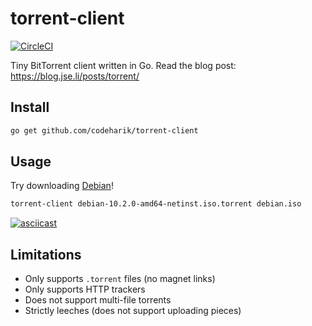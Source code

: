 # torrent-client

[![CircleCI](https://circleci.com/gh/veggiedefender/torrent-client.svg?style=shield)](https://circleci.com/gh/veggiedefender/torrent-client)

Tiny BitTorrent client written in Go. Read the blog post: https://blog.jse.li/posts/torrent/

## Install

```sh
go get github.com/codeharik/torrent-client
```

## Usage
Try downloading [Debian](https://cdimage.debian.org/debian-cd/current/amd64/bt-cd/#indexlist)!

```sh
torrent-client debian-10.2.0-amd64-netinst.iso.torrent debian.iso
```

[![asciicast](https://asciinema.org/a/xqRSB0Jec8RN91Zt89rbb9PcL.svg)](https://asciinema.org/a/xqRSB0Jec8RN91Zt89rbb9PcL)


## Limitations
* Only supports `.torrent` files (no magnet links)
* Only supports HTTP trackers
* Does not support multi-file torrents
* Strictly leeches (does not support uploading pieces)
